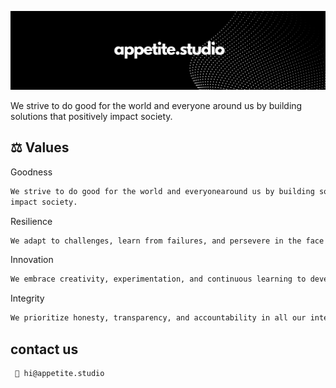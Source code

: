 
![Logo](https://raw.githubusercontent.com/appetitestudio/.github/main/banner.png)



We strive to do good for the world and everyone around us by building solutions that positively impact society.

## ⚖️ Values

Goodness
```bash
We strive to do good for the world and everyonearound us by building solutions that positively
impact society.
```

Resilience

```bash
We adapt to challenges, learn from failures, and persevere in the face of obstacles.
```

Innovation

```bash
We embrace creativity, experimentation, and continuous learning to develop groundbreaking solutions.
```

Integrity

```bash
We prioritize honesty, transparency, and accountability in all our interactions.
```


## contact us

```bash
 👋 hi@appetite.studio
```
    
